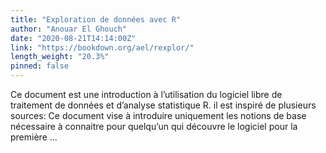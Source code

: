 ```yaml
---
title: "Exploration de données avec R"
author: "Anouar El Ghouch"
date: "2020-08-21T14:14:00Z"
link: "https://bookdown.org/ael/rexplor/"
length_weight: "20.3%"
pinned: false
---
```


 Ce document est une introduction à l’utilisation du logiciel libre de traitement de données et d’analyse statistique R. il est inspiré de plusieurs sources: Ce document vise à introduire uniquement les notions de base nécessaire à connaitre pour quelqu’un qui découvre le logiciel pour la première ...
